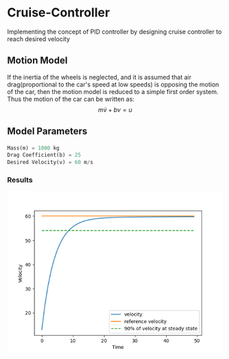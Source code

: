 # Cruise-Controller
Implementing the concept of PID controller by designing cruise controller to reach desired velocity
## Motion Model
If the inertia of the wheels is neglected, and it is assumed that air drag(proportional to the car's speed at low speeds) is opposing the motion of the car, then the motion model is reduced to a simple first order system. \
Thus the motion of the car can be written as: 
$$m\dot{v} + bv = u$$
## Model Parameters
```python
Mass(m) = 1000 kg
Drag Coefficient(b) = 25
Desired Velocity(v) = 60 m/s
```
### Results
![results image](images/ResultImage.png)
